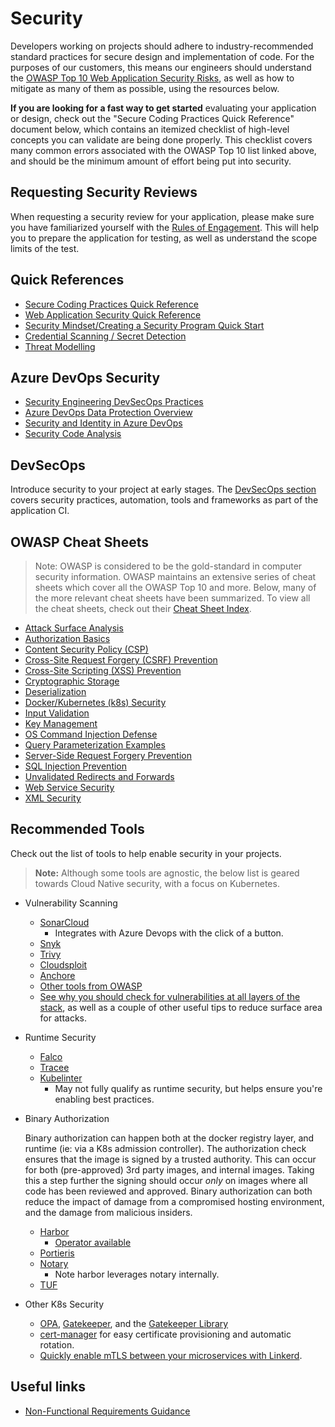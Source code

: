 # Security

Developers working on projects should adhere to industry-recommended standard practices for secure design and implementation of code. For the purposes of our customers, this means our engineers should understand the [OWASP Top 10 Web Application Security Risks](https://owasp.org/www-project-top-ten/), as well as how to mitigate as many of them as possible, using the resources below.

**If you are looking for a fast way to get started** evaluating your application or design, check out the "Secure Coding Practices Quick Reference" document below, which contains an itemized checklist of high-level concepts you can validate are being done properly. This checklist covers many common errors associated with the OWASP Top 10 list linked above, and should be the minimum amount of effort being put into security.

## Requesting Security Reviews

When requesting a security review for your application, please make sure you have familiarized yourself with the [Rules of Engagement](rules_of_engagement.md). This will help you to prepare the application for testing, as well as understand the scope limits of the test.

## Quick References

- [Secure Coding Practices Quick Reference](https://owasp.org/www-pdf-archive/OWASP_SCP_Quick_Reference_Guide_v2.pdf)
- [Web Application Security Quick Reference](https://owasp.org/www-pdf-archive//OWASP_Web_Application_Security_Quick_Reference_Guide_0.3.pdf)
- [Security Mindset/Creating a Security Program Quick Start](https://github.com/OWASP/Quick-Start-Guide/blob/master/OWASP%20Quick%20Start%20Guide.pdf?raw=true)
- [Credential Scanning / Secret Detection](../continuous-integration/dev-sec-ops/secret-management/credential_scanning.md)
- [Threat Modelling](./threat-modelling.md)

## Azure DevOps Security

- [Security Engineering DevSecOps Practices](https://www.microsoft.com/en-us/securityengineering/devsecops)
- [Azure DevOps Data Protection Overview](https://learn.microsoft.com/en-us/azure/devops/organizations/security/data-protection?view=azure-devops)
- [Security and Identity in Azure DevOps](https://learn.microsoft.com/en-us/azure/devops/organizations/security/about-security-identity?view=azure-devops)
- [Security Code Analysis](https://secdevtools.azurewebsites.net/)

## DevSecOps

Introduce security to your project at early stages. The [DevSecOps section](../continuous-integration/dev-sec-ops/README.md) covers security practices, automation, tools and frameworks as part of the application CI.

## OWASP Cheat Sheets

> Note: OWASP is considered to be the gold-standard in computer security information. OWASP maintains an extensive series of cheat sheets which cover all the OWASP Top 10 and more. Below, many of the more relevant cheat sheets have been summarized. To view all the cheat sheets, check out their [Cheat Sheet Index](https://github.com/OWASP/CheatSheetSeries/blob/master/Index.md).

- [Attack Surface Analysis](https://github.com/OWASP/CheatSheetSeries/blob/master/cheatsheets/Attack_Surface_Analysis_Cheat_Sheet.md)
- [Authorization Basics](https://github.com/OWASP/CheatSheetSeries/blob/master/cheatsheets/Authorization_Cheat_Sheet.md)
- [Content Security Policy (CSP)](https://github.com/OWASP/CheatSheetSeries/blob/master/cheatsheets/Content_Security_Policy_Cheat_Sheet.md)
- [Cross-Site Request Forgery (CSRF) Prevention](https://github.com/OWASP/CheatSheetSeries/blob/master/cheatsheets/Cross-Site_Request_Forgery_Prevention_Cheat_Sheet.md)
- [Cross-Site Scripting (XSS) Prevention](https://github.com/OWASP/CheatSheetSeries/blob/master/cheatsheets/Cross_Site_Scripting_Prevention_Cheat_Sheet.md)
- [Cryptographic Storage](https://github.com/OWASP/CheatSheetSeries/blob/master/cheatsheets/Cryptographic_Storage_Cheat_Sheet.md)
- [Deserialization](https://github.com/OWASP/CheatSheetSeries/blob/master/cheatsheets/Deserialization_Cheat_Sheet.md)
- [Docker/Kubernetes (k8s) Security](https://github.com/OWASP/CheatSheetSeries/blob/master/cheatsheets/Docker_Security_Cheat_Sheet.md)
- [Input Validation](https://github.com/OWASP/CheatSheetSeries/blob/master/cheatsheets/Input_Validation_Cheat_Sheet.md)
- [Key Management](https://github.com/OWASP/CheatSheetSeries/blob/master/cheatsheets/Key_Management_Cheat_Sheet.md)
- [OS Command Injection Defense](https://github.com/OWASP/CheatSheetSeries/blob/master/cheatsheets/OS_Command_Injection_Defense_Cheat_Sheet.md)
- [Query Parameterization Examples](https://github.com/OWASP/CheatSheetSeries/blob/master/cheatsheets/Query_Parameterization_Cheat_Sheet.md)
- [Server-Side Request Forgery Prevention](https://github.com/OWASP/CheatSheetSeries/blob/master/cheatsheets/Server_Side_Request_Forgery_Prevention_Cheat_Sheet.md)
- [SQL Injection Prevention](https://github.com/OWASP/CheatSheetSeries/blob/master/cheatsheets/SQL_Injection_Prevention_Cheat_Sheet.md)
- [Unvalidated Redirects and Forwards](https://github.com/OWASP/CheatSheetSeries/blob/master/cheatsheets/Unvalidated_Redirects_and_Forwards_Cheat_Sheet.md)
- [Web Service Security](https://github.com/OWASP/CheatSheetSeries/blob/master/cheatsheets/Web_Service_Security_Cheat_Sheet.md)
- [XML Security](https://github.com/OWASP/CheatSheetSeries/blob/master/cheatsheets/XML_Security_Cheat_Sheet.md)

## Recommended Tools

Check out the list of tools to help enable security in your projects.

> **Note:** Although some tools are agnostic, the below list is geared towards Cloud Native security, with a focus on Kubernetes.

- Vulnerability Scanning

  - [SonarCloud](https://sonarcloud.io/)
    - Integrates with Azure Devops with the click of a button.
  - [Snyk](https://github.com/snyk/snyk)
  - [Trivy](https://github.com/aquasecurity/trivy)
  - [Cloudsploit](https://github.com/aquasecurity/cloudsploit)
  - [Anchore](https://github.com/anchore/anchore-engine)
  - [Other tools from OWASP](https://owasp.org/www-community/Vulnerability_Scanning_Tools)
  - [See why you should check for vulnerabilities at all layers of the stack](https://sysdig.com/blog/image-scanning-best-practices/), as well as a couple of other useful tips to reduce surface area for attacks.

- Runtime Security

  - [Falco](https://github.com/falcosecurity/falco)
  - [Tracee](https://github.com/aquasecurity/tracee)
  - [Kubelinter](https://github.com/stackrox/kube-linter)
    - May not fully qualify as runtime security, but helps ensure you're enabling best practices.

- Binary Authorization

  Binary authorization can happen both at the docker registry layer, and runtime (ie: via a K8s admission controller).
  The authorization check ensures that the image is signed by a trusted authority. This can occur for both (pre-approved) 3rd party images,
  and internal images. Taking this a step further the signing should occur _only_ on images where all code has been reviewed and approved.
  Binary authorization can both reduce the impact of damage from a compromised hosting environment, and the damage from malicious insiders.

  - [Harbor](https://github.com/goharbor/harbor/)
    - [Operator available](https://github.com/goharbor/harbor-operator)
  - [Portieris](https://github.com/IBM/portieris)
  - [Notary](https://github.com/theupdateframework/notary)
    - Note harbor leverages notary internally.
  - [TUF](https://github.com/theupdateframework/tuf)

- Other K8s Security

  - [OPA](https://github.com/open-policy-agent/opa), [Gatekeeper](https://github.com/open-policy-agent/gatekeeper), and the [Gatekeeper Library](https://github.com/open-policy-agent/gatekeeper-library/tree/master/library)
  - [cert-manager](https://github.com/jetstack/cert-manager) for easy certificate provisioning and automatic rotation.
  - [Quickly enable mTLS between your microservices with Linkerd](https://linkerd.io/2/features/automatic-mtls/).

## Useful links

- [Non-Functional Requirements Guidance](../design/design_patterns/non_functional_requirements_capture_guide.md)

